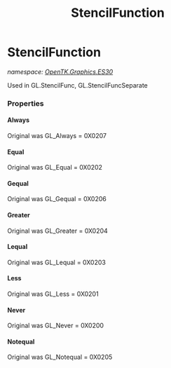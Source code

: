 ﻿---
title: StencilFunction
---

# StencilFunction
_namespace: [OpenTK.Graphics.ES30](N-OpenTK.Graphics.ES30.html)_

Used in GL.StencilFunc, GL.StencilFuncSeparate



### Properties

#### Always
Original was GL_Always = 0X0207
#### Equal
Original was GL_Equal = 0X0202
#### Gequal
Original was GL_Gequal = 0X0206
#### Greater
Original was GL_Greater = 0X0204
#### Lequal
Original was GL_Lequal = 0X0203
#### Less
Original was GL_Less = 0X0201
#### Never
Original was GL_Never = 0X0200
#### Notequal
Original was GL_Notequal = 0X0205

